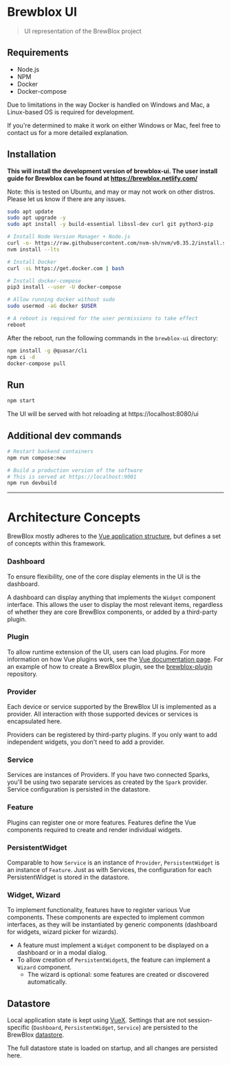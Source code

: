 # Brewblox UI

> UI representation of the BrewBlox project

## Requirements

* Node.js
* NPM
* Docker
* Docker-compose

Due to limitations in the way Docker is handled on Windows and Mac, a Linux-based OS is required for development.

If you're determined to make it work on either Windows or Mac, feel free to contact us for a more detailed explanation.

## Installation

**This will install the development version of brewblox-ui. The user install guide for Brewblox can be found at https://brewblox.netlify.com/**

Note: this is tested on Ubuntu, and may or may not work on other distros. Please let us know if there are any issues.

``` bash
sudo apt update
sudo apt upgrade -y
sudo apt install -y build-essential libssl-dev curl git python3-pip

# Install Node Version Manager + Node.js
curl -o- https://raw.githubusercontent.com/nvm-sh/nvm/v0.35.2/install.sh | bash
nvm install --lts

# Install Docker
curl -sL https://get.docker.com | bash

# Install docker-compose
pip3 install --user -U docker-compose

# Allow running docker without sudo
sudo usermod -aG docker $USER

# A reboot is required for the user permissions to take effect
reboot
```

After the reboot, run the following commands in the `brewblox-ui` directory:

``` bash
npm install -g @quasar/cli
npm ci -d
docker-compose pull
```

## Run

``` bash
npm start
```

The UI will be served with hot reloading at https://localhost:8080/ui

## Additional dev commands

```bash
# Restart backend containers
npm run compose:new

# Build a production version of the software
# This is served at https://localhost:9001
npm run devbuild
```

---

# Architecture Concepts

BrewBlox mostly adheres to the [Vue application structure][vue-structure], but defines a set of concepts within this framework.

### Dashboard

To ensure flexibility, one of the core display elements in the UI is the dashboard.

A dashboard can display anything that implements the `Widget` component interface. This allows the user to display the most relevant items, regardless of whether they are core BrewBlox components, or added by a third-party plugin.

### Plugin

To allow runtime extension of the UI, users can load plugins. For more information on how Vue plugins work, see the [Vue documentation page](https://vuejs.org/v2/guide/plugins.html). For an example of how to create a BrewBlox plugin, see the [brewblox-plugin](https://github.com/BrewBlox/brewblox-plugin) repository.

### Provider

Each device or service supported by the BrewBlox UI is implemented as a provider. All interaction with those supported devices or services is encapsulated here.

Providers can be registered by third-party plugins.
If you only want to add independent widgets, you don't need to add a provider.

### Service

Services are instances of Providers. If you have two connected Sparks, you'll be using two separate services as created by the `Spark` provider.
Service configuration is persisted in the datastore.

### Feature

Plugins can register one or more features. Features define the Vue components required to create and render individual widgets.

### PersistentWidget

Comparable to how `Service` is an instance of `Provider`, `PersistentWidget` is an instance of `Feature`.
Just as with Services, the configuration for each PersistentWidget is stored in the datastore.

### Widget, Wizard

To implement functionality, features have to register various Vue components. These components are expected to implement common interfaces, as they will be instantiated by generic components (dashboard for widgets, wizard picker for wizards).

* A feature must implement a `Widget` component to be displayed on a dashboard or in a modal dialog.
* To allow creation of `PersistentWidget`s, the feature can implement a `Wizard` component.
  * The wizard is optional: some features are created or discovered automatically.

## Datastore

Local application state is kept using [VueX][vuex]. Settings that are not session-specific (`Dashboard`, `PersistentWidget`, `Service`) are persisted to the BrewBlox [datastore](https://pouchdb.com/).

The full datastore state is loaded on startup, and all changes are persisted here.



[vuex]: https://vuex.vuejs.org/guide/
[vue-structure]: https://vuex.vuejs.org/guide/structure.html
[dynamic-vuex]: https://vuex.vuejs.org/guide/modules.html#dynamic-module-registration
